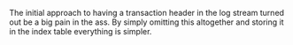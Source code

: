 
The initial approach to having a transaction header in the log stream turned out be a big pain in the ass. By simply omitting this altogether and storing it in the index table everything is simpler.

